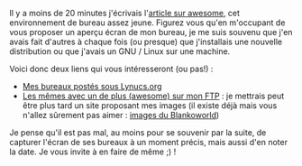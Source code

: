 Il y a moins de 20 minutes j'écrivais l'[article sur awesome](${BLOG_URL}/archives/2008/04/index.html#e2008-04-27T23_57_40.txt), cet environnement de bureau assez jeune. Figurez vous qu'en m'occupant de vous proposer un aperçu écran de mon bureau, je me suis souvenu que j'en avais fait d'autres à chaque fois (ou presque) que j'installais une nouvelle distribution ou que j'avais un GNU / Linux sur une machine.

Voici donc deux liens qui vous intéresseront (ou pas!) : 

  * [Mes bureaux postés sous Lynucs.org](http://www.lynucs.org/?&Blankoworld "Afficher les bureaux de Blankoworld sur Lynucs.org")
  * [Les mêmes avec un de plus (awesome) sur mon FTP](http://vampiris.me/fichiers/images/captures/bureaux/ "Visiter le FTP de Blanko") : je mettrais peut être plus tard un site proposant mes images (il existe déjà mais vous n'allez sûrement pas aimer : [images du Blankoworld](http://blankoworld.free.fr/images/ "Visiter la galerie de Blankoworld"))

Je pense qu'il est pas mal, au moins pour se souvenir par la suite, de capturer l'écran de ses bureaux à un moment précis, mais aussi d'en noter la date. Je vous invite à en faire de même ;) !
